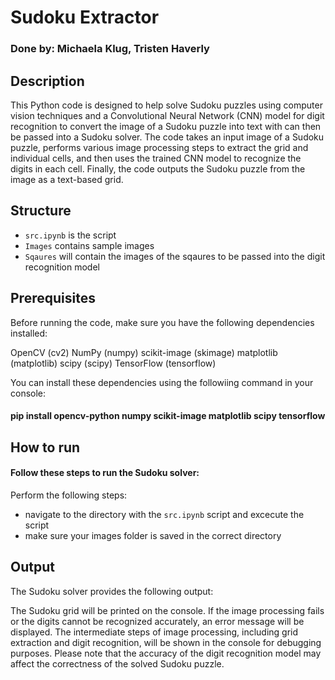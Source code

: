 
# Sudoku Extractor

### Done by: Michaela Klug, Tristen Haverly

## Description

This Python code is designed to help solve Sudoku puzzles using computer
vision techniques and a Convolutional Neural Network (CNN) model for
digit recognition to convert the image of a Sudoku puzzle into text with
can then be passed into a Sudoku solver. The code takes an input image
of a Sudoku puzzle, performs various image processing steps to extract
the grid and individual cells, and then uses the trained CNN model to
recognize the digits in each cell. Finally, the code outputs the Sudoku
puzzle from the image as a text-based grid.

## Structure

-   `src.ipynb` is the script
-   `Images` contains sample images
-   `Sqaures` will contain the images of the sqaures to be passed into
    the digit recognition model

## Prerequisites

Before running the code, make sure you have the following dependencies
installed:

OpenCV (cv2) NumPy (numpy) scikit-image (skimage) matplotlib
(matplotlib) scipy (scipy) TensorFlow (tensorflow)

You can install these dependencies using the followiing command in your
console:

#### pip install opencv-python numpy scikit-image matplotlib scipy tensorflow

## How to run

#### Follow these steps to run the Sudoku solver:

Perform the following steps:

-   navigate to the directory with the `src.ipynb` script and
    excecute the script
-   make sure your images folder is saved in the correct directory

## Output

The Sudoku solver provides the following output:

The Sudoku grid will be printed on the console. If the image processing
fails or the digits cannot be recognized accurately, an error message
will be displayed. The intermediate steps of image processing, including
grid extraction and digit recognition, will be shown in the console for
debugging purposes. Please note that the accuracy of the digit
recognition model may affect the correctness of the solved Sudoku
puzzle.
